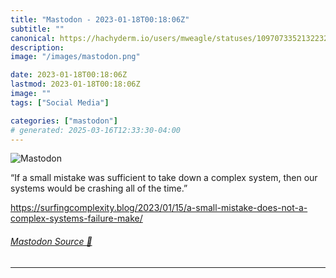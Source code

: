 ```yaml
---
title: "Mastodon - 2023-01-18T00:18:06Z"
subtitle: ""
canonical: https://hachyderm.io/users/mweagle/statuses/109707335213223274
description:
image: "/images/mastodon.png"

date: 2023-01-18T00:18:06Z
lastmod: 2023-01-18T00:18:06Z
image: ""
tags: ["Social Media"]

categories: ["mastodon"]
# generated: 2025-03-16T12:33:30-04:00
---
```

![Mastodon](/images/mastodon.png)

<p>“If a small mistake was sufficient to take down a complex system, then our systems would be crashing all of the time.”</p><p><a href="https://surfingcomplexity.blog/2023/01/15/a-small-mistake-does-not-a-complex-systems-failure-make/" target="_blank" rel="nofollow noopener noreferrer" translate="no"><span class="invisible">https://</span><span class="ellipsis">surfingcomplexity.blog/2023/01</span><span class="invisible">/15/a-small-mistake-does-not-a-complex-systems-failure-make/</span></a></p>


###### [Mastodon Source 🐘](https://hachyderm.io/@mweagle/109707335213223274)

___
